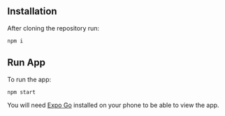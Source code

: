 ## Installation

After cloning the repository run:

```bash
npm i
```

## Run App

To run the app:

```bash
npm start
```

You will need [Expo Go](https://expo.dev/client) installed on your phone to be able to view the app.

